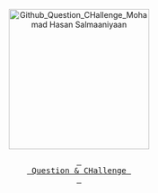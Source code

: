 <p align="center">
  <a href='https://github.com/mohamadhasansalmaaniyaan72/Questions-CHallenges/issues'>
  <img width="250" alt="Github_Question_CHallenge_Mohamad Hasan Salmaaniyaan" src="https://github.com/mohamadhasansalmaaniyaan72/Questions-CHallenges/releases/download/main/Q-CH.png" />
  </a>
</p>

<p align='center'><a href="https://github.com/mohamadhasansalmaaniyaan72/Questions-CHallenges/issues"><kbd> <br> Question & CHallenge <br> </kbd></a></p>
